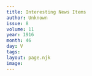 ```yaml
---
title: Interesting News Items
author: Unknown
issue: 8
volume: 11
year: 1916
month: 46
day: V
tags:
layout: page.njk
image:
---
```

